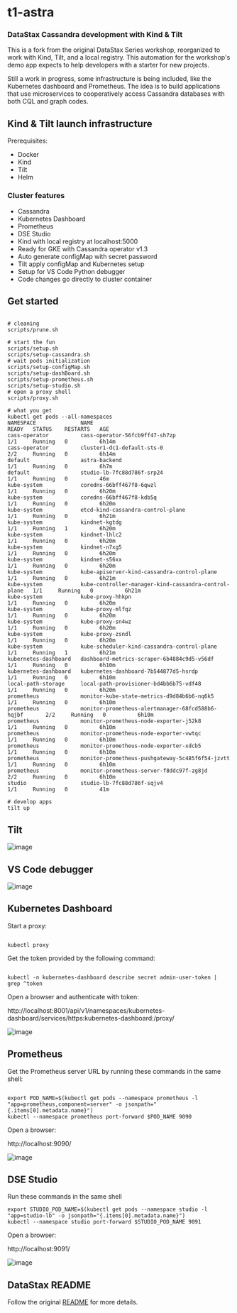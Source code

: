 # t1-astra

### DataStax Cassandra development with Kind & Tilt

This is a fork from the original DataStax Series workshop, reorganized to work with Kind, Tilt, and a local registry. This automation for the workshop's demo app expects to help developers with a starter for new projects.

Still a work in progress, some infrastructure is being included, like the Kubernetes dashboard and Prometheus. The idea is to build applications that use microservices to cooperatively access Cassandra databases with both CQL and graph codes.

## Kind & Tilt launch infrastructure

Prerequisites:
- Docker
- Kind
- Tilt
- Helm

### Cluster features

- Cassandra
- Kubernetes Dashboard
- Prometheus
- DSE Studio
- Kind with local registry at localhost:5000
- Ready for GKE with Cassandra operator v1.3
- Auto generate configMap with secret password
- Tilt apply configMap and Kubernetes setup
- Setup for VS Code Python debugger
- Code changes go directly to cluster container

## Get started

```console

# cleaning
scripts/prune.sh

# start the fun
scripts/setup.sh
scripts/setup-cassandra.sh
# wait pods initialization
scripts/setup-configMap.sh
scripts/setup-dashBoard.sh
scripts/setup-prometheus.sh
scripts/setup-studio.sh
# open a proxy shell
scripts/proxy.sh

# what you get
kubectl get pods --all-namespaces
NAMESPACE              NAME                                                   READY   STATUS    RESTARTS   AGE
cass-operator          cass-operator-56fcb9ff47-sh7zp                         1/1     Running   0          6h14m
cass-operator          cluster1-dc1-default-sts-0                             2/2     Running   0          6h14m
default                astra-backend                                          1/1     Running   0          6h7m
default                studio-lb-7fc88d786f-srp24                             1/1     Running   0          46m
kube-system            coredns-66bff467f8-6qwzl                               1/1     Running   0          6h20m
kube-system            coredns-66bff467f8-kdb5q                               1/1     Running   0          6h20m
kube-system            etcd-kind-cassandra-control-plane                      1/1     Running   0          6h21m
kube-system            kindnet-kgtdg                                          1/1     Running   1          6h20m
kube-system            kindnet-lhlc2                                          1/1     Running   0          6h20m
kube-system            kindnet-n7xg5                                          1/1     Running   0          6h20m
kube-system            kindnet-s56xx                                          1/1     Running   0          6h20m
kube-system            kube-apiserver-kind-cassandra-control-plane            1/1     Running   0          6h21m
kube-system            kube-controller-manager-kind-cassandra-control-plane   1/1     Running   0          6h21m
kube-system            kube-proxy-hhkpn                                       1/1     Running   0          6h20m
kube-system            kube-proxy-mlfqz                                       1/1     Running   0          6h20m
kube-system            kube-proxy-sn4wz                                       1/1     Running   0          6h20m
kube-system            kube-proxy-zsndl                                       1/1     Running   0          6h20m
kube-system            kube-scheduler-kind-cassandra-control-plane            1/1     Running   1          6h21m
kubernetes-dashboard   dashboard-metrics-scraper-6b4884c9d5-v56df             1/1     Running   0          6h10m
kubernetes-dashboard   kubernetes-dashboard-7b544877d5-hsrdp                  1/1     Running   0          6h10m
local-path-storage     local-path-provisioner-bd4bb6b75-vdf48                 1/1     Running   0          6h20m
prometheus             monitor-kube-state-metrics-d9d84b6b6-nq6k5             1/1     Running   0          6h10m
prometheus             monitor-prometheus-alertmanager-68fcd588b6-hqjbf       2/2     Running   0          6h10m
prometheus             monitor-prometheus-node-exporter-j52k8                 1/1     Running   0          6h10m
prometheus             monitor-prometheus-node-exporter-vwtqc                 1/1     Running   0          6h10m
prometheus             monitor-prometheus-node-exporter-xdcb5                 1/1     Running   0          6h10m
prometheus             monitor-prometheus-pushgateway-5c485f6f54-jzvtt        1/1     Running   0          6h10m
prometheus             monitor-prometheus-server-f8ddc97f-zg8jd               2/2     Running   0          6h10m
studio                 studio-lb-7fc88d786f-sqjv4                             1/1     Running   0          41m

# develop apps
tilt up

```
## Tilt 

![image](https://user-images.githubusercontent.com/86032/90684134-0fd9c080-e23e-11ea-88f6-5a886a2e7e8c.png)

## VS Code debugger

![image](https://user-images.githubusercontent.com/86032/90913177-40426b80-e3b2-11ea-9c9f-e3579f1141fd.png)

## Kubernetes Dashboard

Start a proxy:

```console

kubectl proxy

```

Get the token provided by the following command:

```console

kubectl -n kubernetes-dashboard describe secret admin-user-token | grep ^token

```

Open a browser and authenticate with token:

http://localhost:8001/api/v1/namespaces/kubernetes-dashboard/services/https:kubernetes-dashboard:/proxy/

![image](https://user-images.githubusercontent.com/86032/90908948-77f9e500-e3ab-11ea-9a26-dd9f6a47163d.png)

## Prometheus

Get the Prometheus server URL by running these commands in the same shell:

```console

export POD_NAME=$(kubectl get pods --namespace prometheus -l "app=prometheus,component=server" -o jsonpath="{.items[0].metadata.name}")
kubectl --namespace prometheus port-forward $POD_NAME 9090

```

Open a browser:

http://localhost:9090/

![image](https://user-images.githubusercontent.com/86032/90909696-84327200-e3ac-11ea-9dda-5b657c74ce25.png)

## DSE Studio

Run these commands in the same shell

```console
export STUDIO_POD_NAME=$(kubectl get pods --namespace studio -l "app=studio-lb" -o jsonpath="{.items[0].metadata.name}")
kubectl --namespace studio port-forward $STUDIO_POD_NAME 9091

```

Open a browser:

http://localhost:9091/

![image](https://user-images.githubusercontent.com/86032/90940482-50277300-e3e5-11ea-8361-cd7e82e12178.png)

## DataStax README

Follow the original [README](DataStax_README.md) for more details.